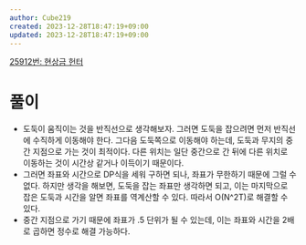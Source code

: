 ```yaml
---
author: Cube219
created: 2023-12-28T18:47:19+09:00
updated: 2023-12-28T18:47:19+09:00
---
```


[25912번: 현상금 헌터](https://www.acmicpc.net/problem/25912)

# 풀이

* 도둑이 움직이는 것을 반직선으로 생각해보자. 그러면 도둑을 잡으려면 먼저 반직선에 수직하게 이동해야 한다. 그다음 도둑쪽으로 이동해야 하는데, 도둑과 무지의 중간 지점으로 가는 것이 최적이다. 다른 위치는 일단 중간으로 간 뒤에 다른 위치로 이동하는 것이 시간상 같거나 이득이기 때문이다.
* 그러면 좌표와 시간으로 DP식을 세워 구하면 되나, 좌표가 무한하기 때문에 그럴 수 없다. 하지만 생각을 해보면, 도둑을 잡는 좌표만 생각하면 되고, 이는 마지막으로 잡은 도둑과 시간을 알면 좌표를 역계산할 수 있다. 따라서 O(N^2T)로 해결할 수 있다.
* 중간 지점으로 가기 때문에 좌표가 .5 단위가 될 수 있는데, 이는 좌표와 시간을 2배로 곱하면 정수로 해결 가능하다.